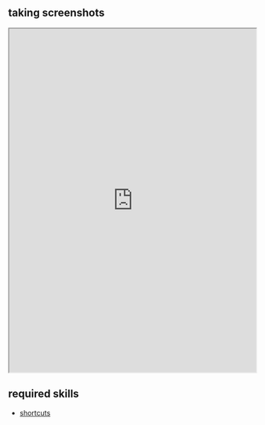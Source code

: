 ## taking screenshots   

<div align="center">
    <iframe width="100%" height="700px" src="https://www.youtube.com/embed/jLj2B4Azhx4" frameborder="10" allow="accelerometer; autoplay; encrypted-media; gyroscope; picture-in-picture" allowfullscreen></iframe>
</div>

## required skills

<ul class="actions">
    <li><a href="https://instantos.github.io/instantos.github.io/youtube/shortcuts" class="button special icon fa-youtube">shortcuts</a></li>
</ul>
